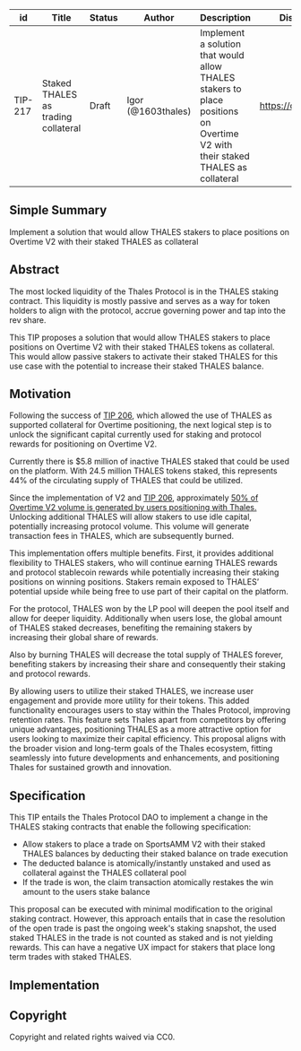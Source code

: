 | id | Title | Status | Author | Description | Discussions to | Created |
| ----------- | ----------- | ----------- | ----------- | ----------- | ----------- | ----------- |
| TIP-217 | Staked THALES as trading collateral | Draft | Igor (@1603thales) | Implement a solution that would allow THALES stakers to place positions on Overtime V2 with their staked THALES as collateral | https://discord.gg/thales | 2024-06-28


## Simple Summary 

Implement a solution that would allow THALES stakers to place positions on Overtime V2 with their staked THALES as collateral


## Abstract

The most locked liquidity of the Thales Protocol is in the THALES staking contract. This liquidity is mostly passive and serves as a way for token holders to align with the protocol, accrue governing power and tap into the rev share.

This TIP proposes a solution that would allow THALES stakers to place positions on Overtime V2 with their staked THALES tokens as collateral. This would allow passive stakers to activate their staked THALES for this use case with the potential to increase their staked THALES balance.

  

## Motivation

Following the success of [TIP 206](https://github.com/thales-markets/thales-improvement-proposals/blob/main/TIPs/TIP-206.md), which allowed the use of THALES as supported collateral for Overtime positioning, the next logical step is to unlock the significant capital currently used for staking and protocol rewards for positioning on Overtime V2.

Currently there is $5.8 million of inactive THALES staked that could be used on the platform. With 24.5 million THALES tokens staked, this represents 44% of the circulating supply of THALES that could be utilized. 
  
Since the implementation of V2 and [TIP 206](https://github.com/thales-markets/thales-improvement-proposals/blob/main/TIPs/TIP-206.md), approximately [50% of Overtime V2 volume is generated by users positioning with Thales.](https://dune.com/queries/3867894/6507234) Unlocking additional THALES will allow stakers to use idle capital, potentially increasing protocol volume. This volume will generate transaction fees in THALES, which are subsequently burned.

This implementation offers multiple benefits. First, it provides additional flexibility to THALES stakers, who will continue earning THALES rewards and protocol stablecoin rewards while potentially increasing their staking positions on winning positions. Stakers remain exposed to THALES’ potential upside while being free to use part of their capital on the platform.

For the protocol, THALES won by the LP pool will deepen the pool itself and allow for deeper liquidity. Additionally when users lose, the global amount of THALES staked decreases, benefiting the remaining stakers by increasing their global share of rewards.

Also by burning THALES will decrease the total supply of THALES forever, benefiting stakers by increasing their share and consequently their staking and protocol rewards. 

By allowing users to utilize their staked THALES, we increase user engagement and provide more utility for their tokens. This added functionality encourages users to stay within the Thales Protocol, improving retention rates. This feature sets Thales apart from competitors by offering unique advantages, positioning THALES as a more attractive option for users looking to maximize their capital efficiency. This proposal aligns with the broader vision and long-term goals of the Thales ecosystem, fitting seamlessly into future developments and enhancements, and positioning Thales for sustained growth and innovation.



## Specification

This TIP entails the Thales Protocol DAO to implement a change in the THALES staking contracts that enable the following specification:

- Allow stakers to place a trade on SportsAMM V2 with their staked THALES balances by deducting their staked balance on trade execution
- The deducted balance is atomically/instantly unstaked and used as collateral against the THALES collateral pool
- If the trade is won, the claim transaction atomically restakes the win amount to the users stake balance

This proposal can be executed with minimal modification to the original staking contract. However, this approach entails that in case the resolution of the open trade is past the ongoing week's staking snapshot, the used staked THALES in the trade is not counted as staked and is not yielding rewards. This can have a negative UX impact for stakers that place long term trades with staked THALES.


## Implementation

## Copyright
Copyright and related rights waived via CC0.
